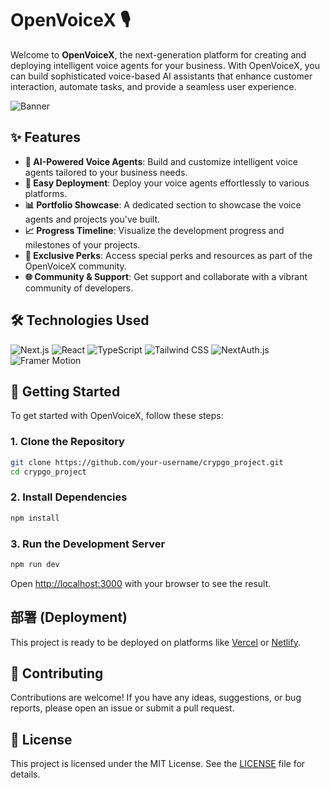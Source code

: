 # OpenVoiceX 🎙️

Welcome to **OpenVoiceX**, the next-generation platform for creating and deploying intelligent voice agents for your business. With OpenVoiceX, you can build sophisticated voice-based AI assistants that enhance customer interaction, automate tasks, and provide a seamless user experience.

![Banner](public/images/hero/banner-image.png)

## ✨ Features

- **🤖 AI-Powered Voice Agents**: Build and customize intelligent voice agents tailored to your business needs.
- **🚀 Easy Deployment**: Deploy your voice agents effortlessly to various platforms.
- **📊 Portfolio Showcase**: A dedicated section to showcase the voice agents and projects you've built.
- **📈 Progress Timeline**: Visualize the development progress and milestones of your projects.
- **💎 Exclusive Perks**: Access special perks and resources as part of the OpenVoiceX community.
- **🌐 Community & Support**: Get support and collaborate with a vibrant community of developers.

## 🛠️ Technologies Used

![Next.js](https://img.shields.io/badge/Next.js-000000?style=for-the-badge&logo=next.js&logoColor=white)
![React](https://img.shields.io/badge/React-20232A?style=for-the-badge&logo=react&logoColor=61DAFB)
![TypeScript](https://img.shields.io/badge/TypeScript-007ACC?style=for-the-badge&logo=typescript&logoColor=white)
![Tailwind CSS](https://img.shields.io/badge/Tailwind_CSS-38B2AC?style=for-the-badge&logo=tailwind-css&logoColor=white)
![NextAuth.js](https://img.shields.io/badge/NextAuth.js-000?style=for-the-badge&logo=next-auth&logoColor=white)
![Framer Motion](https://img.shields.io/badge/Framer_Motion-0055FF?style=for-the-badge&logo=framer&logoColor=white)

## 🚀 Getting Started

To get started with OpenVoiceX, follow these steps:

### 1. Clone the Repository

```bash
git clone https://github.com/your-username/crypgo_project.git
cd crypgo_project
```

### 2. Install Dependencies

```bash
npm install
```

### 3. Run the Development Server

```bash
npm run dev
```

Open [http://localhost:3000](http://localhost:3000) with your browser to see the result.

## 部署 (Deployment)

This project is ready to be deployed on platforms like [Vercel](https://vercel.com/) or [Netlify](https://www.netlify.com/).

## 🤝 Contributing

Contributions are welcome! If you have any ideas, suggestions, or bug reports, please open an issue or submit a pull request.

## 📄 License

This project is licensed under the MIT License. See the [LICENSE](LICENSE) file for details.
